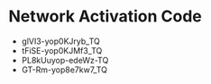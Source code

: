 # Network Activation Code
* glVI3-yop0KJryb_TQ
* tFiSE-yop0KJMf3_TQ
* PL8kUuyop-edeWz-TQ
* GT-Rm-yop8e7kw7_TQ